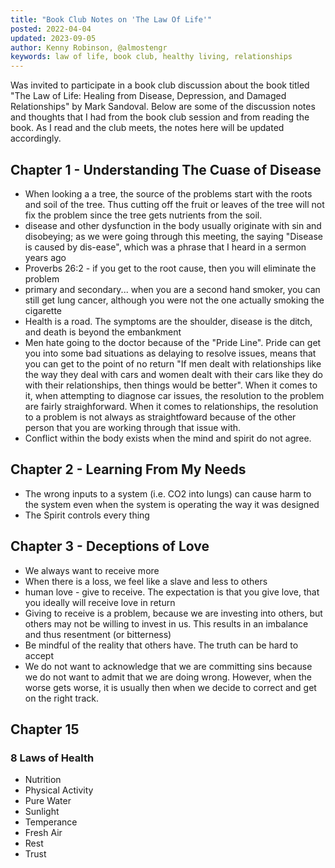 ```yaml
---
title: "Book Club Notes on 'The Law Of Life'"
posted: 2022-04-04
updated: 2023-09-05
author: Kenny Robinson, @almostengr
keywords: law of life, book club, healthy living, relationships
---
```


Was invited to participate in a book club discussion about the book titled 
"The Law of Life: Healing from Disease, Depression, and Damaged Relationships"
by Mark Sandoval. Below are some of the discussion notes and thoughts that I had from the 
book club session and from reading the book. As I read and the club meets, the 
notes here will be updated accordingly.

## Chapter 1 - Understanding The Cuase of Disease

* When looking a a tree, the source of the problems start with the roots and soil 
of the tree. Thus cutting off the fruit or leaves of the tree will not fix the 
problem since the tree gets nutrients from the soil.
* disease and other dysfunction in the body usually originate with sin and disobeying;
as we were going through this meeting, the saying "Disease is caused by dis-ease", which
was a phrase that I heard in a sermon years ago
* Proverbs 26:2 - if you get to the root cause, then you will eliminate the problem
* primary and secondary... when you are a second hand smoker, you can still get lung cancer, 
although you were not the one actually smoking the cigarette
* Health is a road. The symptoms are the shoulder, disease is the ditch, and death 
is beyond the embankment 
* Men hate going to the doctor because of the "Pride Line". Pride can get you into some 
bad situations as delaying to resolve issues, means that you can get to the point of no return
"If men dealt with relationships like the way they deal with cars and women dealt with 
their cars like they do with their relationships, then things would be better". 
When it comes to it, when attempting to diagnose car issues, the resolution to the problem 
are fairly straighforward. When it comes to relationships, the resolution to a problem 
is not always as straightfoward because of the other person that you are working through 
that issue with. 
* Conflict within the body exists when the mind and spirit do not agree. 

## Chapter 2 - Learning From My Needs

* The wrong inputs to a system (i.e. CO2 into lungs) can cause harm to the system even 
when the system is operating the way it was designed 
* The Spirit controls every thing 

## Chapter 3 - Deceptions of Love

* We always want to receive more 
* When there is a loss, we feel like a slave and less to others
* human love - give to receive. The expectation is that you give love, that you ideally
will receive love in return
* Giving to receive is a problem, because we are investing into others, but others may not 
be willing to invest in us. This results in an imbalance and thus resentment (or bitterness) 
* Be mindful of the reality that others have. The truth can be hard to accept
* We do not want to acknowledge that we are committing sins because we do not want to admit
that we are doing wrong. However, when the worse gets worse, it is usually then when we 
decide to correct and get on the right track.

## Chapter 15 

### 8 Laws of Health

* Nutrition
* Physical Activity
* Pure Water
* Sunlight
* Temperance
* Fresh Air
* Rest
* Trust
